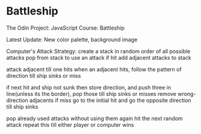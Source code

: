# Battleship
The Odin Project: JavaScript Course: Battleship

Latest Update: New color palette, background image

Computer's Attack Strategy:
create a stack in random order of all possible attacks
pop from stack to use an attack
if hit add adjacent attacks to stack

attack adjacent till one hits
when an adjacent hits, follow the pattern of direction till ship sinks or miss

if next hit and ship not sunk then store direction, and push three in line(unless its the border), pop those till ship sinks or misses
remove wrong-direction adjacents
if miss go to the initial hit and go the opposite direction till ship sinks

pop already used attacks without using them again
hit the next random attack
repeat this till either player or computer wins